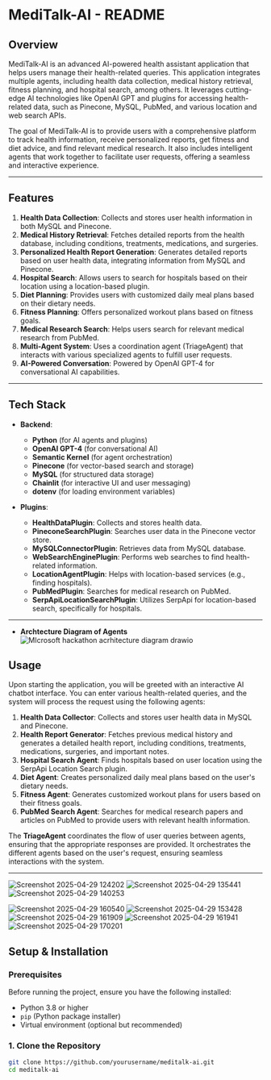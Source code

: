 # MediTalk-AI - README

## Overview

MediTalk-AI is an advanced AI-powered health assistant application that helps users manage their health-related queries. This application integrates multiple agents, including health data collection, medical history retrieval, fitness planning, and hospital search, among others. It leverages cutting-edge AI technologies like OpenAI GPT and plugins for accessing health-related data, such as Pinecone, MySQL, PubMed, and various location and web search APIs.

The goal of MediTalk-AI is to provide users with a comprehensive platform to track health information, receive personalized reports, get fitness and diet advice, and find relevant medical research. It also includes intelligent agents that work together to facilitate user requests, offering a seamless and interactive experience.

---

## Features

1. **Health Data Collection**: Collects and stores user health information in both MySQL and Pinecone.
2. **Medical History Retrieval**: Fetches detailed reports from the health database, including conditions, treatments, medications, and surgeries.
3. **Personalized Health Report Generation**: Generates detailed reports based on user health data, integrating information from MySQL and Pinecone.
4. **Hospital Search**: Allows users to search for hospitals based on their location using a location-based plugin.
5. **Diet Planning**: Provides users with customized daily meal plans based on their dietary needs.
6. **Fitness Planning**: Offers personalized workout plans based on fitness goals.
7. **Medical Research Search**: Helps users search for relevant medical research from PubMed.
8. **Multi-Agent System**: Uses a coordination agent (TriageAgent) that interacts with various specialized agents to fulfill user requests.
9. **AI-Powered Conversation**: Powered by OpenAI GPT-4 for conversational AI capabilities.

---

## Tech Stack

- **Backend**: 
    - **Python** (for AI agents and plugins)
    - **OpenAI GPT-4** (for conversational AI)
    - **Semantic Kernel** (for agent orchestration)
    - **Pinecone** (for vector-based search and storage)
    - **MySQL** (for structured data storage)
    - **Chainlit** (for interactive UI and user messaging)
    - **dotenv** (for loading environment variables)

- **Plugins**:
    - **HealthDataPlugin**: Collects and stores health data.
    - **PineconeSearchPlugin**: Searches user data in the Pinecone vector store.
    - **MySQLConnectorPlugin**: Retrieves data from MySQL database.
    - **WebSearchEnginePlugin**: Performs web searches to find health-related information.
    - **LocationAgentPlugin**: Helps with location-based services (e.g., finding hospitals).
    - **PubMedPlugin**: Searches for medical research on PubMed.
    - **SerpApiLocationSearchPlugin**: Utilizes SerpApi for location-based search, specifically for hospitals.

---
- **Archtecture Diagram of Agents**
![MIcrosoft hackathon acrhitecture diagram drawio](https://github.com/user-attachments/assets/33ad7a4f-eef8-450a-9d6b-69b949a0c002)

## Usage

Upon starting the application, you will be greeted with an interactive AI chatbot interface. You can enter various health-related queries, and the system will process the request using the following agents:

1. **Health Data Collector**: Collects and stores user health data in MySQL and Pinecone.
2. **Health Report Generator**: Fetches previous medical history and generates a detailed health report, including conditions, treatments, medications, surgeries, and important notes.
3. **Hospital Search Agent**: Finds hospitals based on user location using the SerpApi Location Search plugin.
4. **Diet Agent**: Creates personalized daily meal plans based on the user's dietary needs.
5. **Fitness Agent**: Generates customized workout plans for users based on their fitness goals.
6. **PubMed Search Agent**: Searches for medical research papers and articles on PubMed to provide users with relevant health information.

The **TriageAgent** coordinates the flow of user queries between agents, ensuring that the appropriate responses are provided. It orchestrates the different agents based on the user's request, ensuring seamless interactions with the system.

---
![Screenshot 2025-04-29 124202](https://github.com/user-attachments/assets/364c4083-ad73-440e-9974-656310f75b13)
![Screenshot 2025-04-29 135441](https://github.com/user-attachments/assets/65296ebd-7555-469b-b92e-ab41e46e7930)
![Screenshot 2025-04-29 140253](https://github.com/user-attachments/assets/7e3f714b-9c97-4e92-a246-c0450c0cf7cf)

![Screenshot 2025-04-29 160540](https://github.com/user-attachments/assets/df4fb2af-fa0f-4d36-a1d3-3e24d9187809)
![Screenshot 2025-04-29 153428](https://github.com/user-attachments/assets/683a5d0e-9b35-4cf9-bf99-d9fafe078e82)
![Screenshot 2025-04-29 161909](https://github.com/user-attachments/assets/12eb469a-c8c4-4e67-8cbe-75bc79ca9b45)
![Screenshot 2025-04-29 161941](https://github.com/user-attachments/assets/eea700aa-88a2-4511-8942-98b5ce43d86b)
![Screenshot 2025-04-29 170201](https://github.com/user-attachments/assets/e86491fd-34b1-41f6-b686-f548a944360d)





## Setup & Installation

### Prerequisites

Before running the project, ensure you have the following installed:

- Python 3.8 or higher
- `pip` (Python package installer)
- Virtual environment (optional but recommended)

### 1. Clone the Repository

```bash
git clone https://github.com/yourusername/meditalk-ai.git
cd meditalk-ai
